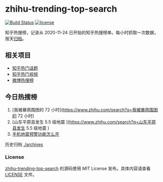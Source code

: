 # zhihu-trending-top-search

[![Build Status](https://github.com/justjavac/zhihu-trending-top-search/workflows/ci/badge.svg?branch=main)](https://github.com/justjavac/zhihu-trending-top-search/actions)
[![license](https://img.shields.io/github/license/justjavac/zhihu-trending-top-search)](https://github.com/justjavac/zhihu-trending-top-search/blob/main/LICENSE)

知乎热搜榜，记录从 2020-11-24
日开始的知乎热搜榜单。每小时抓取一次数据，按天[归档](./archives)。

## 相关项目

- [知乎热门话题](https://github.com/justjavac/zhihu-trending-hot-questions)
- [知乎热门视频](https://github.com/justjavac/zhihu-trending-hot-video)
- [微博热搜榜](https://github.com/justjavac/weibo-trending-hot-search)

## 今日热搜榜

<!-- BEGIN -->
<!-- 最后更新时间 Sun Aug 06 2023 11:11:39 GMT+0800 (China Standard Time) -->

1. [我被暴雨围困的 72 小时](https://www.zhihu.com/search?q=我被暴雨围困的 72
   小时)
1. [山东平原县发生 5.5 级地震 ](https://www.zhihu.com/search?q=山东平原县发生
   5.5 级地震 )
1. [手机地震预警功能怎么开](https://www.zhihu.com/search?q=手机地震预警功能怎么开)

<!-- END -->

历史归档 [./archives](./archives)

### License

[zhihu-trending-top-search](https://github.com/justjavac/zhihu-trending-top-search)
的源码使用 MIT License 发布。具体内容请查看 [LICENSE](./LICENSE) 文件。
